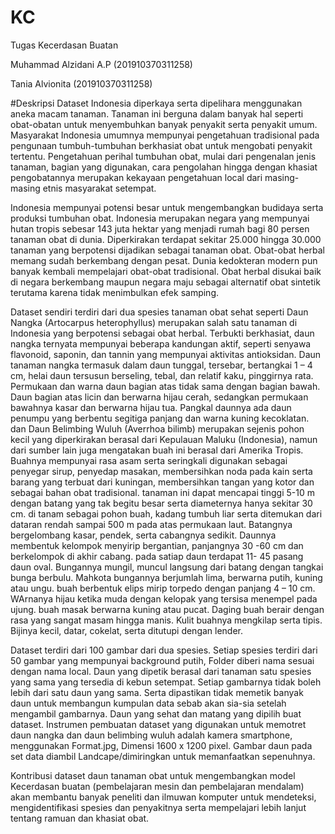 # KC
Tugas Kecerdasan Buatan

Muhammad Alzidani A.P (201910370311258)

Tania Alvionita (201910370311258)

#Deskripsi Dataset
Indonesia diperkaya serta dipelihara menggunakan aneka macam tanaman. Tanaman ini berguna dalam banyak hal seperti obat-obatan untuk menyembuhkan banyak penyakit serta penyakit umum. Masyarakat Indonesia umumnya mempunyai pengetahuan tradisional pada pengunaan tumbuh-tumbuhan berkhasiat obat untuk mengobati penyakit tertentu. Pengetahuan perihal tumbuhan obat, mulai dari pengenalan jenis tanaman, bagian yang digunakan, cara pengolahan hingga dengan khasiat pengobatannya merupakan kekayaan pengetahuan local dari masing-masing etnis masyarakat setempat.


Indonesia mempunyai potensi besar untuk mengembangkan budidaya serta produksi tumbuhan obat. Indonesia merupakan negara yang mempunyai hutan tropis sebesar 143 juta hektar yang menjadi rumah bagi 80 persen tanaman obat di dunia. Diperkirakan terdapat sekitar 25.000 hingga 30.000 tanaman yang berpotensi dijadikan sebagai tanaman obat. Obat-obat herbal memang sudah berkembang dengan pesat. Dunia kedokteran modern pun banyak kembali mempelajari obat-obat tradisional. Obat herbal disukai baik di negara berkembang maupun negara maju sebagai alternatif obat sintetik terutama karena tidak menimbulkan efek samping.


Dataset sendiri terdiri dari dua spesies tanaman obat sehat seperti Daun Nangka (Artocarpus heterophyllus) merupakan salah satu tanaman di Indonesia yang berpotensi sebagai obat herbal. Terbukti berkhasiat, daun nangka ternyata mempunyai beberapa kandungan aktif, seperti senyawa flavonoid, saponin, dan  tannin yang mempunyai aktivitas antioksidan. Daun tanaman nangka termasuk dalam daun tunggal, tersebar, bertangkai 1 – 4 cm, helai daun tersusun berseling, tebal, dan  relatif kaku, pinggirnya rata. Permukaan dan  warna daun bagian atas tidak sama dengan bagian bawah. Daun bagian atas licin dan berwarna hijau cerah, sedangkan permukaan bawahnya kasar dan  berwarna hijau tua. Pangkal daunnya ada daun penumpu yang berbentu segitiga panjang dan  warna kuning kecoklatan. dan Daun Belimbing Wuluh (Averrhoa bilimb) merupakan sejenis pohon kecil yang diperkirakan berasal dari Kepulauan Maluku (Indonesia), namun dari sumber lain juga mengatakan buah ini berasal dari Amerika Tropis. Buahnya mempunyai rasa asam serta seringkali digunakan sebagai penyegar sirup, penyedap masakan, membersihkan noda pada kain serta barang yang terbuat dari kuningan, membersihkan tangan yang kotor dan  sebagai bahan obat tradisional. tanaman ini dapat mencapai tinggi 5-10 m dengan batang yang tak begitu besar  serta diameternya hanya sekitar 30 cm. di tanam sebagai pohon buah, kadang tumbuh liar serta ditemukan dari dataran rendah sampai 500 m pada atas permukaan laut. Batangnya bergelombang kasar, pendek, serta cabangnya sedikit. Daunnya membentuk kelompok menyirip bergantian, panjangnya 30 -60 cm dan berkelompok di akhir cabang. pada satiap daun terdapat 11- 45 pasang daun oval. Bungannya mungil, muncul langsung dari batang dengan tangkai bunga berbulu. Mahkota bungannya berjumlah lima, berwarna putih, kuning atau ungu. buah berbentuk elips mirip torpedo dengan panjang 4 – 10 cm. WArnanya hijau ketika muda dengan kelopak yang tersisa menempel pada ujung. buah masak berwarna kuning atau pucat. Daging buah berair dengan rasa yang sangat masam hingga manis. Kulit buahnya mengkilap serta tipis. Bijinya kecil, datar, cokelat, serta ditutupi dengan lender.


Dataset terdiri dari 100 gambar dari dua spesies. Setiap spesies terdiri dari 50 gambar yang mempunyai background putih, Folder diberi nama sesuai dengan nama local. Daun yang dipetik berasal dari tanaman satu spesies yang sama yang tersedia di kebun setempat. Setiap gambarnya tidak boleh lebih dari satu daun yang sama. Serta dipastikan tidak memetik banyak daun untuk membangun kumpulan data sebab akan sia-sia setelah mengambil gambarnya. Daun yang sehat dan matang yang dipilih buat dataset. Instrumen pembuatan dataset yang digunakan untuk memotret daun nangka dan daun belimbing wuluh adalah kamera smartphone, menggunakan Format.jpg, Dimensi 1600 x 1200 pixel. Gambar daun pada set data diambil Landcape/dimiringkan untuk memanfaatkan sepenuhnya.


Kontribusi dataset daun tanaman obat untuk mengembangkan model Kecerdasan buatan (pembelajaran mesin dan  pembelajaran mendalam) akan membantu banyak peneliti dan  ilmuwan komputer untuk mendeteksi, mengidentifikasi spesies dan  penyakitnya serta mempelajari lebih lanjut tentang ramuan dan  khasiat obat.
